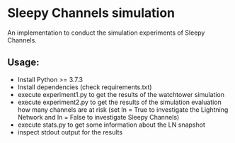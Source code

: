 # Sleepy Channels simulation

An implementation to conduct the simulation experiments of Sleepy Channels.

## Usage:

- Install Python >= 3.7.3
- Install dependencies (check requirements.txt)
- execute experiment1.py to get the results of the watchtower simulation
- execute experiment2.py to get the results of the simulation evaluation how many channels are at risk 
(set ln = True to investigate the Lightning Network and ln = False to investigate Sleepy Channels)
- execute stats.py to get some information about the LN snapshot
- inspect stdout output for the results